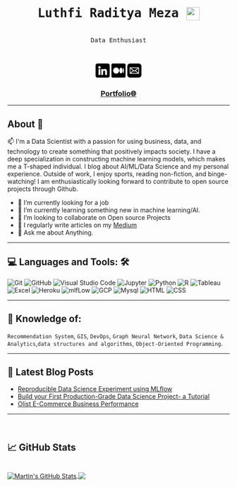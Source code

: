 <div align='center'>

<h1><samp><strong>Luthfi Raditya Meza <img src="https://raw.githubusercontent.com/MartinHeinz/MartinHeinz/master/wave.gif" width="30px" height="30px" align='center' /></strong></samp></h1>
<p><samp><br> Data Enthusiast</samp></p>
  <br>

[![](img/linkedin.png)](https://www.linkedin.com/in/luthfiraditya)
[![](img/medium.png)](https://medium.com/@luthfirdty/)
[![](img/mail.png)](mailto:luthfirdty@gmail.com)
<h3 align='center'><strong><a href="https://luthfiraditya.github.io/" target="_blank">Portfolio🌐</a></strong></h3>
</div>

---

## About 👋

📫 I'm a Data Scientist with a passion for using business, data, and technology to create something that positively impacts society. I have a deep specialization in constructing machine learning models, which makes me a T-shaped individual. I blog about AI/ML/Data Science and my personal experience. Outside of work, I enjoy sports, reading non-fiction, and binge-watching! I am enthusiastically looking forward to contribute to open source projects through Github.

- 🔭 I’m currently looking for a job
- 🌱 I’m currently learning something new in machine learning/AI.
- 👯 I’m looking to collaborate on Open source Projects
- 📝 I regularly write articles on my [Medium](https://luthfirdty.medium.com/)
- 💬 Ask me about Anything.
---
## 💻 **Languages and Tools:** 🛠️

![Git](https://img.shields.io/badge/-Git-000000?style=flat&logo=git&logoColor=F05032&labelColor=white)
![GitHub](https://img.shields.io/badge/-GitHub-000000?style=flat&logo=github&logoColor=000000&labelColor=lightgrey)
![Visual Studio Code](https://img.shields.io/badge/-VSCode-000000?style=flat&logo=visual-studio-code&labelColor=007ACC)
![Jupyter](https://img.shields.io/badge/-Jupyter_Notebook-000000?style=flat&logo=jupyter&labelColor=white)
![Python](https://img.shields.io/badge/-Python-000000?style=flat&logo=python&labelColor=yellow)
![R](https://img.shields.io/badge/-R-000000?style=flat&logo=R&labelColor=blue)
![Tableau](https://img.shields.io/badge/-Tableau-000000?style=flat&logo=tableau&labelColor=white)
![Excel](https://img.shields.io/badge/-Excel-000000?style=flat&logo=microsoftexcel&labelColor=black)
![Heroku](https://img.shields.io/badge/-Heroku-000000?style=flat&logo=heroku&labelColor=purple)
![mlfLow](https://img.shields.io/badge/-MLFlow-000000?style=flat&logo=mlflow&labelColor=black)
![GCP](https://img.shields.io/badge/-GCP-000000?style=flat&logo=googlecloud&labelColor=white)
![Mysql](https://img.shields.io/badge/-Mysql-000000?style=flat&logo=mysql&labelColor=white)
![HTML](https://img.shields.io/badge/-HTML5-000000?style=flat&logo=html5&labelColor=white)
![CSS](https://img.shields.io/badge/-CSS3-000000?style=flat&logo=css3&labelColor=blue)

---
## 🧐 **Knowledge of:**<br>

`Recommendation System`, `GIS`, `DevOps`, `Graph Neural Network`, `Data Science & Analytics`,`data structures and algorithms`, `Object-Oriented Programming`.

---

## 📝 **Latest Blog Posts**
* [Reproducible Data Science Experiment using MLflow](https://blog.devgenius.io/reproducible-data-science-experiment-using-mlflow-6f2f6e1baa8c)
* [Build your First Production-Grade Data Science Project- a Tutorial](https://blog.devgenius.io/build-your-first-production-grade-data-science-project-a-tutorial-a596c74fadf8)
* [Olist E-Commerce Business Performance](https://luthfirdty.medium.com/olist-e-commerce-business-performance-5ce0b3dc66fb)

---
<br>

## &#x1f4c8; GitHub Stats
<br>
<a href="https://github.com/MartinHeinz/MartinHeinz">
  <img align="center" src="https://github-readme-stats.vercel.app/api?username=luthfiraditya&theme=dark&show_icons=true" alt="Martin's GitHub Stats" />
</a>
<a href="https://github.com/MartinHeinz/MartinHeinz">
  <img align="center" src="https://github-readme-stats.vercel.app/api/top-langs/?username=luthfiraditya&layout=compact&theme=radical" />
</a>

